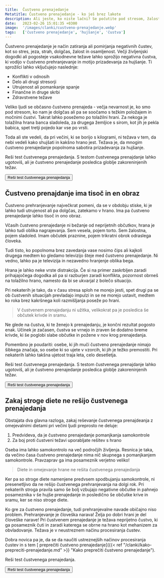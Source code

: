 ```yaml
---
title:  Čustveno prenajedanje
Metatitle: Čustveno prenajedanje - ko ješ brez lakote
description: Ali jeste, ko niste lačni? Se počutite pod stresom, žalostni ali jezni? Morda imaš težave s čustvenim prenajedanjem. Preveri ali si ujet v čustveno prenajdanje
date:   2023-02-26 15:01:35 +0300
image:  '/images/clanki/custveno-prenajedanje.webp'
tags:   ['čustveno prenajedanje', 'hujšanje', 'čustva']
---
```


Čustveno prenajedanje je način zatiranja ali pomirjanja negativnih čustev, kot so stres, jeza, strah, dolgčas, žalost in osamljenost. Večji življenjski dogodki ali pogosteje vsakodnevne težave lahko sprožijo negativna čustva, ki vodijo v čustveno prehranjevanje in motijo prizadevanja za hujšanje. Ti sprožilci lahko vključujejo naslednje:

- Konflikti v odnosih
- Delo ali drugi stresorji
- Utrujenost ali pomankanje spanje
- Finančne in druge skrbi
- Zdravstvene težave

Veliko ljudi se občasno čustveno prenajeda - večja nevarnost je, ko smo pod stresom, ko nam je dolgčas ali pa se soočamo s težkim položajem in močnimi čustvi. Takrat lahko posežemo po tolažilni hrani. Za nekoga je tolažilna hrana banca sladoleda, za drugega žemljice s sirom, kot jih je pekla babica, spet tretji pojedo kar vse po vrsti. 

Toda ali ste vedeli, da pri večini, ki se borijo s kilogrami, ni težava v tem, da nebi vedeli kako shujšati in kakšno hrano jest. Težava je, da mnogim čustveno prenajedanje popolnoma sabotira prizadevanja za hujšanje.

<div class="article_button">
<p>Reši test čustvenega prenajedanja. S testom čustvenega prenajdanje lahko ugotoviš, ali je čustveno prenajedanje posledica globlje zakoreninjenih težav.</p>
    <form class="form" action="https://preview.mailerlite.io/preview/14994/forms/81273345070335372" method="GET" target="_blank">
        <button class="button button--middle" type="submit">Reši test čustvenega prenajedanja<i class="ion ion-ios-paper-plane"></i></button>
    </form>
</div>


## Čustveno prenajdanje ima tisoč in en obraz


Čustveno prehranjevanje največkrat pomeni, da se v obdobju stiske, ki je lahko tudi utrujenost ali pa dolgčas, zatekamo v hrano. Ima pa čustveno prenajedanje lahko tisoč in ono obraz.


Včasih čustveno prenajedanje ni bežanje od neprijetnih občutkov, hrana je lahko tudi oblika nagrajevanja. Sem vesela, pojem torto. Sem žalostna, pojem sladoled. Imam občutek praznine, pojem trikratni obrok odraslega človeka.

Tudi tisto, ko popolnoma brez zavedanja vase nosimo čips ali kajkoli drugega medtem ko gledamo televizijo šteje med čustveno prenajedanje. Ni vedno, lahko pa je televizija in nezavedno hranjenje oblika bega.

Hrana je lahko neke vrste distrakcija. Če si na primer zaskrbljen zaradi prihajajočega dogodka ali pa si razburjen zaradi konflikta, pozornost obrneš na tolažilno hrano, namesto da bi se ukvarjal z bolečo situacijo.

Pri nekaterih je tako, da v času stresa sploh ne morejo jesti, spet drugi pa se ob čustvenih situacijah prevladajo impulzi in se ne morejo ustavit, medtem ko roka brez kakršnega koli razmišljanja poseže po hrani. 

> V čustvenem prenajedanju ni užitka, velikokrat pa je posledica še občutek krivde in sramu. 

Ne glede na čustva, ki te ženejo k prenajedanju, je končni rezultat pogosto enak. Učinek je začasen, čustva se vrnejo in zraven še dodatno breme krivde, ki še poglobi slabe občutke in požene v nov krog prenajedanja.


Pomembno je poudariti: osebe, ki jih muči čustveno prenajedanje nimajo šibkega značaja, so osebe ki so ujete v vzorcih, ki jih je težko premostiti. Pri nekaterih lahko takšna ujetost traja leta, celo desetletja.


<div class="article_button">
<p>Reši test čustvenega prenajedanja. S testom čustvenega prenajdanje lahko ugotoviš, ali je čustveno prenajedanje posledica globlje zakoreninjenih težav.</p>
    <form class="form" action="https://preview.mailerlite.io/preview/14994/forms/81273345070335372" method="GET" target="_blank">
        <button class="button button--middle" type="submit">Reši test čustvenega prenajedanja<i class="ion ion-ios-paper-plane"></i></button>
    </form>
</div>

## Zakaj stroge diete ne rešijo čustvenega prenajedanja

Obstajata dva glavna razloga, zakaj reševanje čustvenega prenajdeanja z omejevalnimi dietami pri večini ljudi preprosto ne deluje:

1. Predvideva, da je čustveno prenajedanje pomanjkanja samokontrole
2. Za boj proti čustveni težavi uporabljate rešitev s hrano

Oseba ima lahko samokontrolo na več področjih življenja. Resnica je taka, da večino časa čustveno prenajedanje nima nič skupnega s pomanjkanjem samokontrole. Pravzaprav ga ima posameznik verjetno veliko! 

> Diete in omejevanje hrane ne rešita čustvenega prenajedanja

Ker pa so stroge diete namenjene predvsem spodbujanju samokontrole, ni presenetljivo da ne rešijo čustvenega prehranjevanja na dolgi rok. Pri nekaterih stroga pravila samo še bolj vzbujajo negativne občutke in pahnejo posameznika v še hujše prenajedanje in posledično še občutke krive in sramu, ker se niso stroge diete.

Ko gre za čustveno prenajedanje, tudi prehranjevalne navade običajno niso problem. Prehranjevanje je človeška narava! Želja po dobri hrani je del človeške narave! Pri čustvenem prenajedanje je težava neprijetno čustvo, ki ga posameznik čuti in zaradi katerega se obrne na hrano kot mehanizem za obvladovanje. Težava je v neustreznem načinu procesiranja čustev.

Dobra novica pa je, da se da naučiti ustreznejših načinov procesiranja čustev in s tem [ preprečiti čustveno prenajedanje]({{< ref "/clanki/kako-prepreciti-prenajedanje.md" >}} "Kako preprečiti čustveno prenajedanje").


<div class="article_button"><p>Reši test čustvenega prenajedanja. </p>
    <form class="form" action="https://preview.mailerlite.io/preview/14994/forms/81273345070335372" method="GET" target="_blank">
        <button class="button button--middle" type="submit">Reši test čustvenega prenajedanja<i class="ion ion-ios-paper-plane"></i></button>
    </form>
</div>
